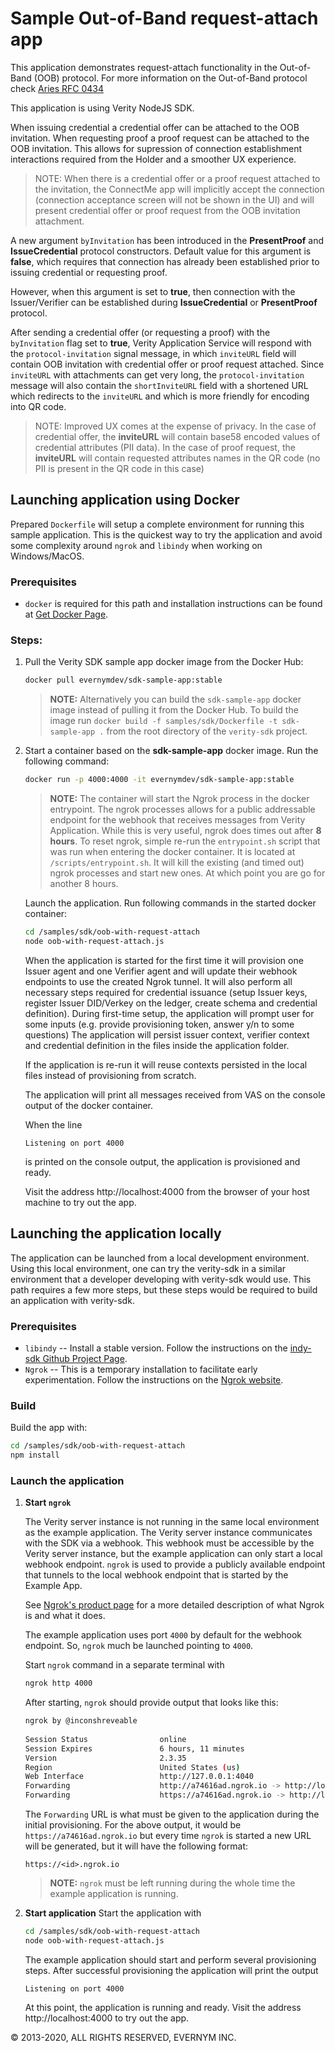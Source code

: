 # Sample Out-of-Band request-attach app 

This application demonstrates request-attach functionality in the Out-of-Band (OOB) protocol.
For more information on the Out-of-Band protocol check [Aries RFC 0434](https://github.com/hyperledger/aries-rfcs/blob/master/features/0434-outofband/README.md)

This application is using Verity NodeJS SDK.

When issuing credential a credential offer can be attached to the OOB invitation.
When requesting proof a proof request can be attached to the OOB invitation.
This allows for supression of connection establishment interactions required from the Holder and a smoother UX experience.

> NOTE: When there is a credential offer or a proof request attached to the invitation, the ConnectMe app will implicitly accept the connection (connection acceptance screen will not be shown in the UI) and will present credential offer or proof request from the OOB invitation attachment.

A new argument `byInvitation` has been introduced in the  **PresentProof** and **IssueCredential** protocol constructors.
Default value for this argument is **false**, which requires that connection has already been established prior to issuing credential or requesting proof.

However, when this argument is set to **true**, then connection with the Issuer/Verifier can be established during **IssueCredential** or **PresentProof** protocol.

After sending a credential offer (or requesting a proof) with the `byInvitation` flag set to **true**, Verity Application Service will respond with the `protocol-invitation` signal message, in which `inviteURL` field will contain OOB invitation with credential offer or proof request attached.
Since `inviteURL` with attachments can get very long, the `protocol-invitation` message will also contain the `shortInviteURL` field with a shortened URL which redirects to the `inviteURL` and which is more friendly for encoding into QR code.

> NOTE: Improved UX comes at the expense of privacy. In the case of credential offer, the **inviteURL** will contain base58 encoded values of credential attributes (PII data). In the case of proof request, the **inviteURL** will contain requested attributes names in the QR code (no PII is present in the QR code in this case)

## Launching application using Docker

Prepared `Dockerfile` will setup a complete environment for running this sample application. This is the quickest way to try the application and avoid some complexity around `ngrok` and `libindy` when working on Windows/MacOS.

### Prerequisites
* `docker` is required for this path and installation instructions can be found at [Get Docker Page](https://www.docker.com/get-docker/). 

### Steps:
1. Pull the Verity SDK sample app docker image from the Docker Hub:

   ```sh
   docker pull evernymdev/sdk-sample-app:stable
   ```
   > **NOTE:** Alternatively you can build the `sdk-sample-app` docker image instead of pulling it from the Docker Hub. To build the image run `docker build -f samples/sdk/Dockerfile -t sdk-sample-app .` from the root directory of the `verity-sdk` project.
2. Start a container based on the **sdk-sample-app** docker image. Run the following command:
   ```sh
   docker run -p 4000:4000 -it evernymdev/sdk-sample-app:stable
   ```
   > **NOTE:** The container will start the Ngrok process in the docker entrypoint. The ngrok processes allows for a public addressable endpoint for the webhook that receives messages from Verity Application. While this is very useful, ngrok does times out after **8 hours**. To reset ngrok, simple re-run the `entrypoint.sh` script that was run when entering the docker container. It is located at `/scripts/entrypoint.sh`. It will kill the existing (and timed out) ngrok processes and start new ones. At which point you are go for another 8 hours.
 
    Launch the application. Run following commands in the started docker container:
    ```sh
    cd /samples/sdk/oob-with-request-attach
    node oob-with-request-attach.js
    ```

    When the application is started for the first time it will provision one Issuer agent and one Verifier agent and will update their webhook endpoints to use the created Ngrok tunnel. It will also perform all necessary steps required for credential issuance (setup Issuer keys, register Issuer DID/Verkey on the ledger, create schema and credential definition). 
    During first-time setup, the application will prompt user for some inputs (e.g. provide provisioning token, answer y/n to some questions)
    The application will persist issuer context, verifier context and credential definition in the files inside the application folder.

    If the application is re-run it will reuse contexts persisted in the local files instead of provisioning from scratch.

    The application will print all messages received from VAS on the console output of the docker container.

    When the line
    ```
    Listening on port 4000
    ```
    is printed on the console output, the application is provisioned and ready. 
    
    Visit the address http://localhost:4000 from the browser of your host machine to try out the app.
   

## Launching the application locally

The application can be launched from a local development environment. Using this local environment, one can try the verity-sdk in a similar environment that a developer developing with verity-sdk would use. This path requires a few more steps, but these steps would be required to build an application with verity-sdk.

### Prerequisites
* `libindy` -- Install a stable version. Follow the instructions on the 
[indy-sdk Github Project Page](https://github.com/hyperledger/indy-sdk#installing-the-sdk).
* `Ngrok` -- This is a temporary installation to facilitate early experimentation. 
Follow the instructions on the [Ngrok website](https://ngrok.com/download).

### Build

Build the app with:
```sh
cd /samples/sdk/oob-with-request-attach
npm install
``` 

### Launch the application
1. **Start `ngrok`**

   The Verity server instance is not running in the same local environment as the example application. The Verity server instance communicates with the SDK via a webhook. This webhook must be accessible by the Verity server instance, but the example application can only start a local webhook endpoint. `ngrok` is used to provide a publicly available endpoint that tunnels to the local webhook endpoint that is started by the Example App. 
   
   See [Ngrok's product page](https://ngrok.com/product) for a more detailed description of what Ngrok is and what it does. 
   
   The example application uses port `4000` by default for the webhook endpoint. So, `ngrok` much be launched pointing to `4000`.
   
   Start `ngrok` command in a separate terminal with
   ```sh
   ngrok http 4000
   ```
   
   After starting, `ngrok` should provide output that looks like this:
   ```sh
   ngrok by @inconshreveable
                                                                             
   Session Status                online
   Session Expires               6 hours, 11 minutes
   Version                       2.3.35
   Region                        United States (us)
   Web Interface                 http://127.0.0.1:4040
   Forwarding                    http://a74616ad.ngrok.io -> http://localhost:9003
   Forwarding                    https://a74616ad.ngrok.io -> http://localhost:9003 
   ```
   
   The `Forwarding` URL is what must be given to the application during the initial provisioning. For the above output, it would be `https://a74616ad.ngrok.io` but every time `ngrok` is started a new URL will be generated, but it will have the following format:
   
   `https://<id>.ngrok.io`
   
   > **NOTE:** `ngrok` must be left running during the whole time the example application is running.
1. **Start application**
    Start the application with
    ```sh
    cd /samples/sdk/oob-with-request-attach
    node oob-with-request-attach.js
    ```

    The example application should start and perform several provisioning steps.
    After successful provisioning the application will print the output
    ```
    Listening on port 4000
    ```

   At this point, the application is running and ready.
   Visit the address http://localhost:4000 to try out the app.


© 2013-2020, ALL RIGHTS RESERVED, EVERNYM INC.